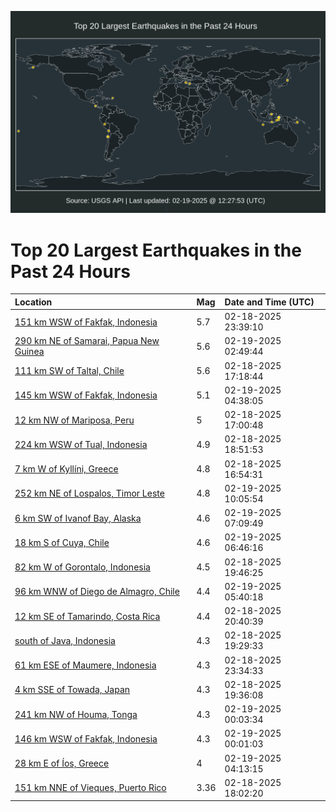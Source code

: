 ![Map](./map.png)

# Top 20 Largest Earthquakes in the Past 24 Hours

| Location | Mag | Date and Time (UTC) |
|:---|:---|:---|
| [151 km WSW of Fakfak, Indonesia](https://earthquake.usgs.gov/earthquakes/eventpage/us7000pemi) | 5.7 | 02-18-2025 23:39:10 |
| [290 km NE of Samarai, Papua New Guinea](https://earthquake.usgs.gov/earthquakes/eventpage/us7000penh) | 5.6 | 02-19-2025 02:49:44 |
| [111 km SW of Taltal, Chile](https://earthquake.usgs.gov/earthquakes/eventpage/us7000peiq) | 5.6 | 02-18-2025 17:18:44 |
| [145 km WSW of Fakfak, Indonesia](https://earthquake.usgs.gov/earthquakes/eventpage/us7000penq) | 5.1 | 02-19-2025 04:38:05 |
| [12 km NW of Mariposa, Peru](https://earthquake.usgs.gov/earthquakes/eventpage/us7000pein) | 5 | 02-18-2025 17:00:48 |
| [224 km WSW of Tual, Indonesia](https://earthquake.usgs.gov/earthquakes/eventpage/us7000pekj) | 4.9 | 02-18-2025 18:51:53 |
| [7 km W of Kyllíni, Greece](https://earthquake.usgs.gov/earthquakes/eventpage/us7000peij) | 4.8 | 02-18-2025 16:54:31 |
| [252 km NE of Lospalos, Timor Leste](https://earthquake.usgs.gov/earthquakes/eventpage/us7000pepy) | 4.8 | 02-19-2025 10:05:54 |
| [6 km SW of Ivanof Bay, Alaska](https://earthquake.usgs.gov/earthquakes/eventpage/ak0252at3f6f) | 4.6 | 02-19-2025 07:09:49 |
| [18 km S of Cuya, Chile](https://earthquake.usgs.gov/earthquakes/eventpage/us7000pep7) | 4.6 | 02-19-2025 06:46:16 |
| [82 km W of Gorontalo, Indonesia](https://earthquake.usgs.gov/earthquakes/eventpage/us7000pekt) | 4.5 | 02-18-2025 19:46:25 |
| [96 km WNW of Diego de Almagro, Chile](https://earthquake.usgs.gov/earthquakes/eventpage/us7000penw) | 4.4 | 02-19-2025 05:40:18 |
| [12 km SE of Tamarindo, Costa Rica](https://earthquake.usgs.gov/earthquakes/eventpage/us7000pel7) | 4.4 | 02-18-2025 20:40:39 |
| [south of Java, Indonesia](https://earthquake.usgs.gov/earthquakes/eventpage/us7000pekn) | 4.3 | 02-18-2025 19:29:33 |
| [61 km ESE of Maumere, Indonesia](https://earthquake.usgs.gov/earthquakes/eventpage/us7000pemg) | 4.3 | 02-18-2025 23:34:33 |
| [4 km SSE of Towada, Japan](https://earthquake.usgs.gov/earthquakes/eventpage/us7000pekr) | 4.3 | 02-18-2025 19:36:08 |
| [241 km NW of Houma, Tonga](https://earthquake.usgs.gov/earthquakes/eventpage/us7000pemr) | 4.3 | 02-19-2025 00:03:34 |
| [146 km WSW of Fakfak, Indonesia](https://earthquake.usgs.gov/earthquakes/eventpage/us7000pemp) | 4.3 | 02-19-2025 00:01:03 |
| [28 km E of Íos, Greece](https://earthquake.usgs.gov/earthquakes/eventpage/us7000penp) | 4 | 02-19-2025 04:13:15 |
| [151 km NNE of Vieques, Puerto Rico](https://earthquake.usgs.gov/earthquakes/eventpage/pr71472983) | 3.36 | 02-18-2025 18:02:20 |
